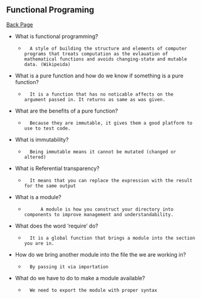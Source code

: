## Functional Programing

[Back Page](301-notes.md)

-   What is functional programming?
    *       A style of building the structure and elements of computer programs that treats computation as the evlauation of mathematical functions and avoids changing-state and mutable data. (Wikipeida)
-   What is a pure function and how do we know if something is a pure function?
    *       It is a function that has no noticable affects on the argument passed in. It returns as same as was given.
-   What are the benefits of a pure function?
    *       Because they are immutable, it gives them a good platform to use to test code.
-   What is immutability?
    *       Being immutable means it cannot be mutated (changed or altered)
-   What is Referential transparency?
    *       It means that you can replace the expression with the result for the same output



-   What is a module?
    *           A module is how you construct your directory into components to improve management and understandability.
-   What does the word ‘require’ do?
    *       It is a global function that brings a module into the section you are in.
-   How do we bring another module into the file the we are working in?
    *       By passing it via importation
-   What do we have to do to make a module available?
    *       We need to export the module with proper syntax